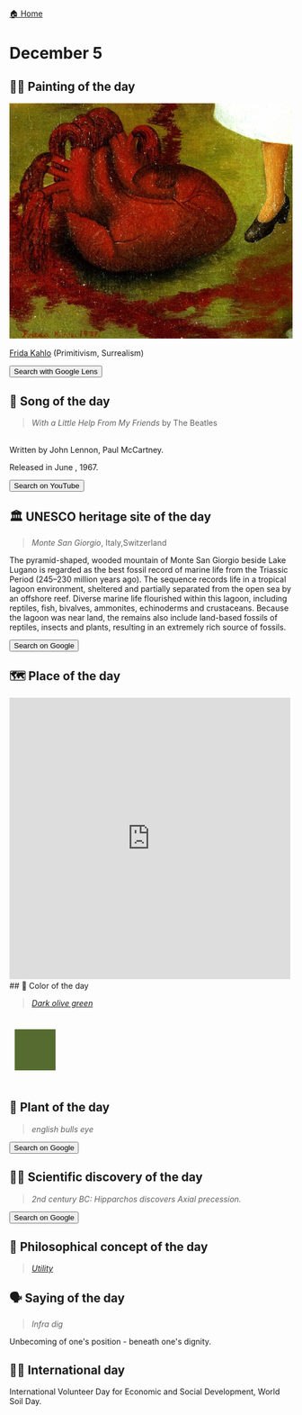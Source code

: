 
[🏠 Home](../../index.md)

# December 5

## 🧑‍🎨 Painting of the day

<img width="600" src="../img/Frida_Kahlo_2.jpg">

[Frida Kahlo](http://en.wikipedia.org/wiki/Frida_Kahlo) (Primitivism, Surrealism)

<button class="btn btn-success"
onclick=" window.open('https://lens.google.com/uploadbyurl?url=https://iretes.github.io/one-a-day/data/img/Frida_Kahlo_2.jpg','_blank')">
Search with Google Lens
</button>

## 🎼 Song of the day

> *With a Little Help From My Friends*
by The Beatles

<br />Written by John Lennon, Paul McCartney.

Released in June , 1967.

<button class="btn btn-success"
onclick=" window.open('http://www.youtube.com/search?q=With a Little Help From My Friends by The Beatles','_blank')">
Search on YouTube
</button>

## 🏛️ UNESCO heritage site of the day

> *Monte San Giorgio*, Italy,Switzerland

<p>The pyramid-shaped, wooded mountain of Monte San Giorgio beside Lake Lugano is regarded as the best fossil record of marine life from the Triassic Period (245–230 million years ago). The sequence records life in a tropical lagoon environment, sheltered and partially separated from the open sea by an offshore reef. Diverse marine life flourished within this lagoon, including reptiles, fish, bivalves, ammonites, echinoderms and crustaceans. Because the lagoon was near land, the remains also include land-based fossils of reptiles, insects and plants, resulting in an extremely rich source of fossils.</p>

<button class="btn btn-success"
onclick=" window.open('http://www.google.com/search?q=Monte San Giorgio','_blank')">
Search on Google
</button>

## 🗺️ Place of the day

<iframe
src="https://www.mapcrunch.com"
name="mapcrunch"
width="500"
height="500"
allowTransparency="true"
scrolling="no"
frameborder="0"
>
</iframe>
## 🎨 Color of the day

> *[Dark olive green](https://en.wikipedia.org/wiki/Olive_(color)#Dark_olive_green)*

<div style="color:#556B2F; font-size: 100px;">&#9632;</div>

## 🌿 Plant of the day

> *english bulls eye*

<button class="btn btn-success"
onclick=" window.open('http://www.google.com/search?q=english bulls eye','_blank')">
Search on Google
</button>

## 🧑‍🔬 Scientific discovery of the day

> *2nd century BC: Hipparchos discovers Axial precession.*

<button class="btn btn-success"
onclick=" window.open('http://www.google.com/search?q=2nd century BC: Hipparchos discovers Axial precession.','_blank')">
Search on Google
</button>

## 💭 Philosophical concept of the day

> *[Utility](https://en.wikipedia.org/wiki/Utility)*

## 🗣️ Saying of the day

> *Infra dig*

Unbecoming of one's position - beneath one's dignity. 

## 🏳️‍🌈 International day

International Volunteer Day for Economic and Social Development, World Soil Day.